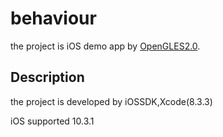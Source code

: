 # behaviour
the project is iOS demo app by [OpenGLES2.0](https://www.khronos.org/opengles/2_X/). 

## Description
the project is developed by iOSSDK,Xcode(8.3.3)

iOS supported 10.3.1
